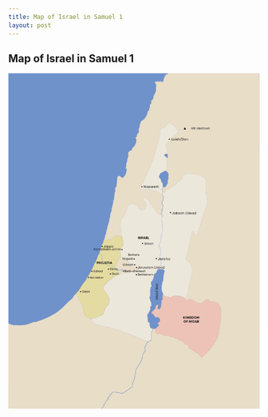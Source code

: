 ```yaml
---
title: Map of Israel in Samuel 1
layout: post
---
```


## Map of Israel in Samuel 1

![Map of Israel and Philistia](/images/israel-samuel-1-8.png)
